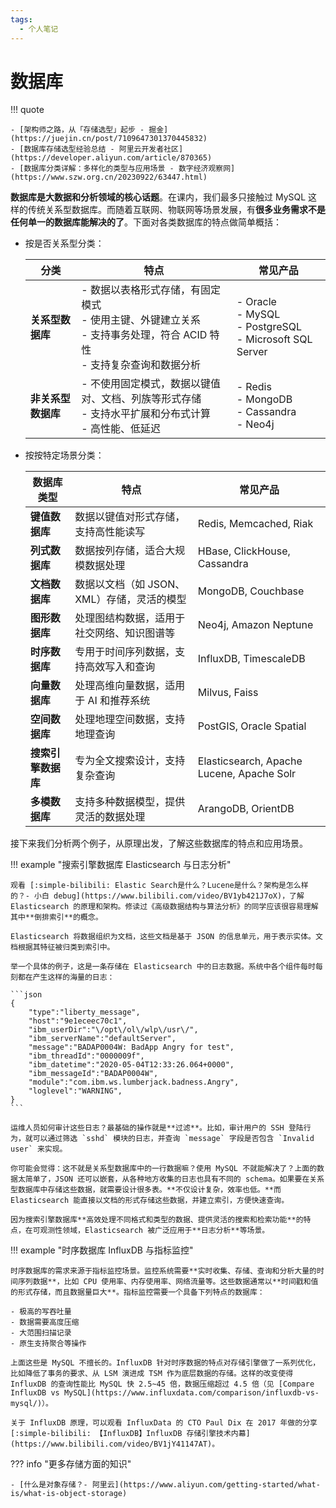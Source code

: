 ```yaml
---
tags:
  - 个人笔记
---
```


# 数据库

!!! quote

    - [架构师之路，从「存储选型」起步 - 掘金](https://juejin.cn/post/7109647301370445832)
    - [数据库存储选型经验总结 - 阿里云开发者社区](https://developer.aliyun.com/article/870365)
    - [数据库分类详解：多样化的类型与应用场景 - 数字经济观察网](https://www.szw.org.cn/20230922/63447.html)

**数据库是大数据和分析领域的核心话题**。在课内，我们最多只接触过 MySQL 这样的传统关系型数据库。而随着互联网、物联网等场景发展，有**很多业务需求不是任何单一的数据库能解决的了**。下面对各类数据库的特点做简单概括：

- 按是否关系型分类：

    | **分类** | **特点** | **常见产品** |
    |----------|----------|--------------|
    | **关系型数据库** | - 数据以表格形式存储，有固定模式<br>- 使用主键、外键建立关系<br>- 支持事务处理，符合 ACID 特性<br>- 支持复杂查询和数据分析 | - Oracle<br>- MySQL<br>- PostgreSQL<br>- Microsoft SQL Server |
    | **非关系型数据库** | - 不使用固定模式，数据以键值对、文档、列族等形式存储<br>- 支持水平扩展和分布式计算<br>- 高性能、低延迟 | - Redis<br>- MongoDB<br>- Cassandra<br>- Neo4j |

- 按按特定场景分类：

    | **数据库类型** | **特点** | **常见产品** |
    |----------------|----------|--------------|
    | **键值数据库** | 数据以键值对形式存储，支持高性能读写 | Redis, Memcached, Riak |
    | **列式数据库** | 数据按列存储，适合大规模数据处理 | HBase, ClickHouse, Cassandra |
    | **文档数据库** | 数据以文档（如 JSON、XML）存储，灵活的模型 | MongoDB, Couchbase |
    | **图形数据库** | 处理图结构数据，适用于社交网络、知识图谱等 | Neo4j, Amazon Neptune |
    | **时序数据库** | 专用于时间序列数据，支持高效写入和查询 | InfluxDB, TimescaleDB |
    | **向量数据库** | 处理高维向量数据，适用于 AI 和推荐系统 | Milvus, Faiss |
    | **空间数据库** | 处理地理空间数据，支持地理查询 | PostGIS, Oracle Spatial |
    | **搜索引擎数据库** | 专为全文搜索设计，支持复杂查询 | Elasticsearch, Apache Lucene, Apache Solr |
    | **多模数据库** | 支持多种数据模型，提供灵活的数据处理 | ArangoDB, OrientDB |

接下来我们分析两个例子，从原理出发，了解这些数据库的特点和应用场景。

!!! example "搜索引擎数据库 Elasticsearch 与日志分析"

    观看 [:simple-bilibili: Elastic Search是什么？Lucene是什么？架构是怎么样的？- 小白 debug](https://www.bilibili.com/video/BV1yb421J7oX)，了解 Elasticsearch 的原理和架构。修读过《高级数据结构与算法分析》的同学应该很容易理解其中**倒排索引**的概念。
    
    Elasticsearch 将数据组织为文档，这些文档是基于 JSON 的信息单元，用于表示实体。文档根据其特征被归类到索引中。
    
    举一个具体的例子，这是一条存储在 Elasticsearch 中的日志数据。系统中各个组件每时每刻都在产生这样的海量的日志：
    
    ```json
    {
        "type":"liberty_message",
        "host":"9e1eceec70c1",
        "ibm_userDir":"\/opt\/ol\/wlp\/usr\/",
        "ibm_serverName":"defaultServer",
        "message":"BADAP0004W: BadApp Angry for test",
        "ibm_threadId":"0000009f",
        "ibm_datetime":"2020-05-04T12:33:26.064+0000",
        "ibm_messageId":"BADAP0004W",
        "module":"com.ibm.ws.lumberjack.badness.Angry",
        "loglevel":"WARNING",
    }
    ```
    
    运维人员如何审计这些日志？最基础的操作就是**过滤**。比如，审计用户的 SSH 登陆行为，就可以通过筛选 `sshd` 模块的日志，并查询 `message` 字段是否包含 `Invalid user` 来实现。
    
    你可能会觉得：这不就是关系型数据库中的一行数据嘛？使用 MySQL 不就能解决了？上面的数据太简单了，JSON 还可以嵌套，从各种地方收集的日志也具有不同的 schema。如果要在关系型数据库中存储这些数据，就需要设计很多表。**不仅设计复杂，效率也低。**而 Elasticsearch 能直接以文档的形式存储这些数据，并建立索引，方便快速查询。
    
    因为搜索引擎数据库**高效处理不同格式和类型的数据、提供灵活的搜索和检索功能**的特点，在可观测性领域，Elasticsearch 被广泛应用于**日志分析**等场景。

!!! example "时序数据库 InfluxDB 与指标监控"

    时序数据库的需求来源于指标监控场景。监控系统需要**实时收集、存储、查询和分析大量的时间序列数据**，比如 CPU 使用率、内存使用率、网络流量等。这些数据通常以**时间戳和值的形式存储，而且数据量巨大**。指标监控需要一个具备下列特点的数据库：
    
    - 极高的写吞吐量
    - 数据需要高度压缩
    - 大范围扫描记录
    - 原生支持聚合等操作
    
    上面这些是 MySQL 不擅长的。InfluxDB 针对时序数据的特点对存储引擎做了一系列优化，比如降低了事务的要求、从 LSM 演进成 TSM 作为底层数据的存储。这样的改变使得 InfluxDB 的查询性能比 MySQL 快 2.5~45 倍，数据压缩超过 4.5 倍（见 [Compare InfluxDB vs MySQL](https://www.influxdata.com/comparison/influxdb-vs-mysql/)）。
    
    关于 InfluxDB 原理，可以观看 InfluxData 的 CTO Paul Dix 在 2017 年做的分享 [:simple-bilibili: 【InfluxDB】InfluxDB 存储引擎技术内幕](https://www.bilibili.com/video/BV1jY41147AT)。

??? info "更多存储方面的知识"

    - [什么是对象存储？- 阿里云](https://www.aliyun.com/getting-started/what-is/what-is-object-storage)
